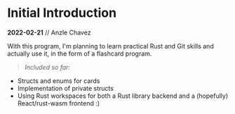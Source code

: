 # Initial Introduction
**2022-02-21** // Anzle Chavez

With this program, I'm planning to learn practical Rust and Git skills and actually use it, in the form of a flashcard program.

> *Included so far:*
- Structs and enums for cards
- Implementation of private structs
- Using Rust workspaces for both a Rust library backend and a (hopefully) React/rust-wasm frontend :)